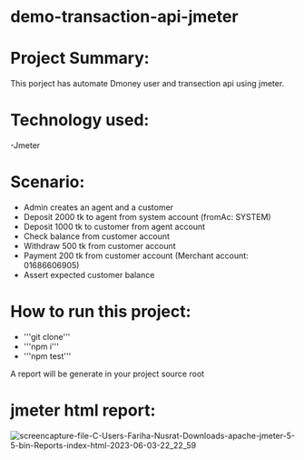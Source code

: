 # demo-transaction-api-jmeter

# Project Summary:
This porject has automate Dmoney user and transection api using jmeter.

# Technology used:
-Jmeter

# Scenario:
- Admin creates an agent and a customer 
- Deposit 2000 tk to agent from system account (fromAc: SYSTEM)
- Deposit 1000 tk to customer from agent account
- Check balance from customer account
- Withdraw 500 tk from customer account
- Payment 200 tk from customer account (Merchant account: 
01686606905)
- Assert expected customer balance

# How to run this project:
- '''git clone'''
- '''npm i'''
- '''npm test'''

 A report will be generate in your project source root

# jmeter html report:
![screencapture-file-C-Users-Fariha-Nusrat-Downloads-apache-jmeter-5-5-bin-Reports-index-html-2023-06-03-22_22_59](https://github.com/FarihaNusrat460/demo-transaction-api-jmeter/assets/67582150/e2c3071c-f871-4c61-9113-10a19c1ab41b)

